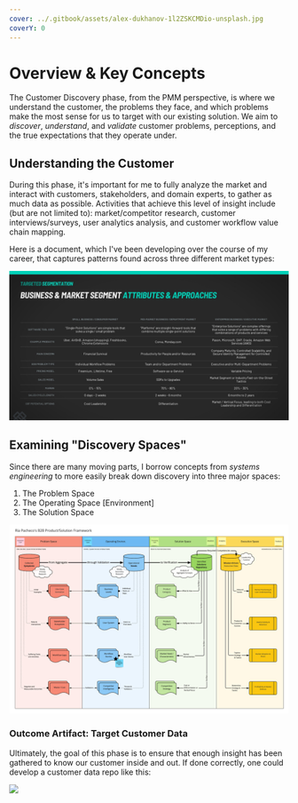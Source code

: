 ```yaml
---
cover: ../.gitbook/assets/alex-dukhanov-1l2ZSKCMDio-unsplash.jpg
coverY: 0
---
```


# Overview & Key Concepts

The Customer Discovery phase, from the PMM perspective, is where we understand the customer, the problems they face, and which problems make the most sense for us to target with our existing solution. We aim to _discover_, _understand_, and _validate_ customer problems, perceptions, and the true expectations that they operate under.&#x20;

## Understanding the Customer

During this phase, it's important for me to fully analyze the market and interact with customers, stakeholders, and domain experts, to gather as much data as possible. Activities that achieve this level of insight include (but are not limited to): market/competitor research, customer interviews/surveys, user analytics analysis, and customer workflow value chain mapping.

Here is a document, which I've been developing over the course of my career, that captures patterns found across three different market types:

![](../.gitbook/assets/MarketSegmentation.jpeg)

## Examining "Discovery Spaces"

Since there are many moving parts, I borrow concepts from _systems engineering_ to more easily break down discovery into three major spaces:

1. The Problem Space
2. The Operating Space \[Environment]
3. The Solution Space

![](../.gitbook/assets/b2b-framework.jpeg)



### Outcome Artifact: Target Customer Data

Ultimately, the goal of this phase is to ensure that enough insight has been gathered to know our customer inside and out. If done correctly, one could develop a customer data repo like this:

![](../.gitbook/assets/TargetCustomerData.gif)

